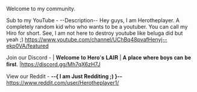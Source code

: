 Welcome to my community.

Sub to my YouTube -
--Description--
Hey guys, I am Herotheplayer. A completely random kid who who wants to be a youtuber. You can call my Hiro for short. See, I am not here to destroy youtube like beluga did but yeah ;)
https://www.youtube.com/channel/UChBq48pvafHenyj--ekp0VA/featured

Join our Discord -
| 𝐖𝐞𝐥𝐜𝐨𝐦𝐞 𝐭𝐨 𝐇𝐞𝐫𝐨'𝐬 𝐋𝐀𝐈𝐑
| 𝐀 𝐩𝐥𝐚𝐜𝐞 𝐰𝐡𝐞𝐫𝐞 𝐛𝐨𝐲𝐬 𝐜𝐚𝐧 𝐛𝐞 𝐟𝐢𝐫𝐬𝐭.
|https://discord.gg/Mh7qX6zH7J


View our Reddit -
__--{ I am Just Redditing ;) }--__
https://www.reddit.com/user/Herotheplayer1/
